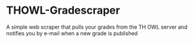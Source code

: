 # THOWL-Gradescraper
A simple web scraper that pulls your grades from the TH OWL server and notifies you by e-mail when a new grade is published
